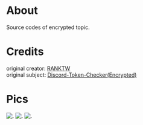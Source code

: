 # About

Source codes of encrypted topic.

# Credits

original creator: [RANKTW](https://github.com/RANKTW)<br>
original subject: [Discord-Token-Checker(Encrypted)](https://github.com/RANKTW/Discord-Token-Checker)

# Pics

![.](https://user-images.githubusercontent.com/37373560/73079022-6b3d0d80-3efe-11ea-9dd3-64b23dd78555.png)
![.](https://file.coffee/u/74O8vJrOqL.gif)
![.](https://file.coffee/u/ug2VXgrHz.gif)

